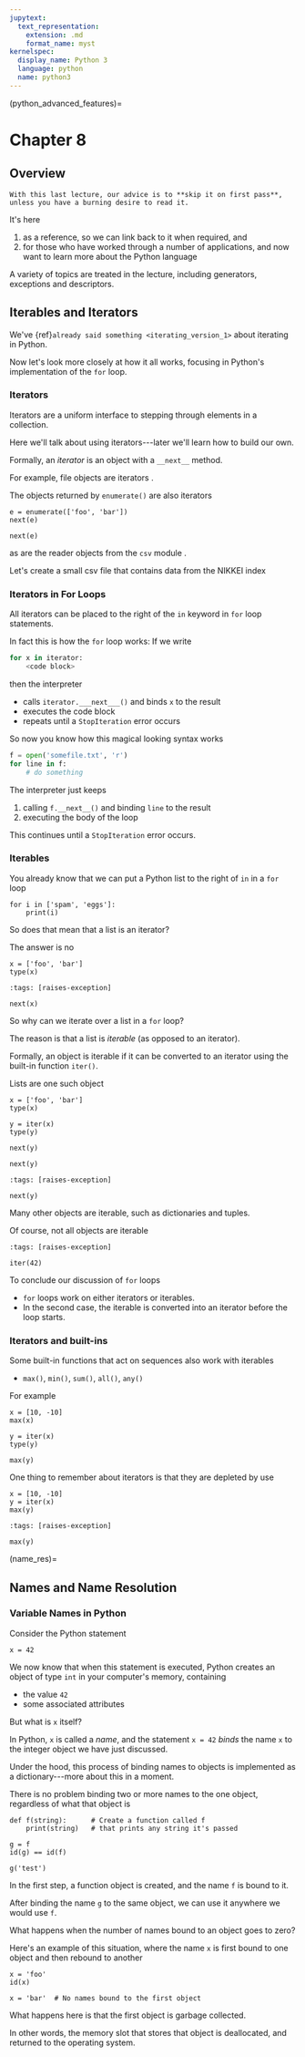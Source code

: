 ```yaml
---
jupytext:
  text_representation:
    extension: .md
    format_name: myst
kernelspec:
  display_name: Python 3
  language: python
  name: python3
---
```


(python_advanced_features)=

# Chapter 8

## Overview

```{tip}
With this last lecture, our advice is to **skip it on first pass**,
unless you have a burning desire to read it.
```

It\'s here

1.  as a reference, so we can link back to it when required, and
2.  for those who have worked through a number of applications, and now
    want to learn more about the Python language

A variety of topics are treated in the lecture, including generators,
exceptions and descriptors.

## Iterables and Iterators

We\'ve {ref}`already said something <iterating_version_1>` about iterating in Python.

Now let\'s look more closely at how it all works, focusing in Python\'s
implementation of the `for` loop.

### Iterators

Iterators are a uniform interface to stepping through elements in a
collection.

Here we\'ll talk about using iterators---later we\'ll learn how to
build our own.

Formally, an *iterator* is an object with a `__next__` method.

For example, file objects are iterators .


The objects returned by `enumerate()` are also iterators

```{code-cell} ipython3
e = enumerate(['foo', 'bar'])
next(e)
```

```{code-cell} ipython3
next(e)
```

as are the reader objects from the `csv` module .

Let\'s create a small csv file that contains data from the NIKKEI index

### Iterators in For Loops

All iterators can be placed to the right of the `in` keyword in `for`
loop statements.

In fact this is how the `for` loop works: If we write

```python
for x in iterator:
    <code block>
```

then the interpreter

-   calls `iterator.___next___()` and binds `x` to the result
-   executes the code block
-   repeats until a `StopIteration` error occurs

So now you know how this magical looking syntax works

```python
f = open('somefile.txt', 'r')
for line in f:
    # do something
```

The interpreter just keeps

1.  calling `f.__next__()` and binding `line` to the result
2.  executing the body of the loop

This continues until a `StopIteration` error occurs.

### Iterables

You already know that we can put a Python list to the right of `in` in a
`for` loop

```{code-cell} ipython3
for i in ['spam', 'eggs']:
    print(i)
```

So does that mean that a list is an iterator?

The answer is no

```{code-cell} ipython3
x = ['foo', 'bar']
type(x)
```

```{code-cell} ipython3
:tags: [raises-exception]

next(x)
```

So why can we iterate over a list in a `for` loop?

The reason is that a list is *iterable* (as opposed to an iterator).

Formally, an object is iterable if it can be converted to an iterator
using the built-in function `iter()`.

Lists are one such object

```{code-cell} ipython3
x = ['foo', 'bar']
type(x)
```

```{code-cell} ipython3
y = iter(x)
type(y)
```

```{code-cell} ipython3
next(y)  
```

```{code-cell} ipython3
next(y)
```

```{code-cell} ipython3
:tags: [raises-exception]

next(y)    
```

Many other objects are iterable, such as dictionaries and tuples.

Of course, not all objects are iterable

```{code-cell} ipython3
:tags: [raises-exception]

iter(42)
```

To conclude our discussion of `for` loops

-   `for` loops work on either iterators or iterables.
-   In the second case, the iterable is converted into an iterator
    before the loop starts.

### Iterators and built-ins

Some built-in functions that act on sequences also work with iterables

-   `max()`, `min()`, `sum()`, `all()`, `any()`

For example

```{code-cell} ipython3
x = [10, -10]
max(x)
```

```{code-cell} ipython3
y = iter(x)
type(y)    
```

```{code-cell} ipython3
max(y)
```

One thing to remember about iterators is that they are depleted by use

```{code-cell} ipython3
x = [10, -10]
y = iter(x)
max(y)
```

```{code-cell} ipython3
:tags: [raises-exception]

max(y)
```

(name_res)=

## Names and Name Resolution

### Variable Names in Python

Consider the Python statement

```{code-cell} ipython3
x = 42
```

We now know that when this statement is executed, Python creates an
object of type `int` in your computer\'s memory, containing

-   the value `42`
-   some associated attributes

But what is `x` itself?

In Python, `x` is called a *name*, and the statement `x = 42` *binds*
the name `x` to the integer object we have just discussed.

Under the hood, this process of binding names to objects is implemented
as a dictionary---more about this in a moment.

There is no problem binding two or more names to the one object,
regardless of what that object is

```{code-cell} ipython3
def f(string):      # Create a function called f
    print(string)   # that prints any string it's passed

g = f
id(g) == id(f)
```

```{code-cell} ipython3
g('test')
```

In the first step, a function object is created, and the name `f` is
bound to it.

After binding the name `g` to the same object, we can use it anywhere we
would use `f`.

What happens when the number of names bound to an object goes to zero?

Here\'s an example of this situation, where the name `x` is first bound
to one object and then rebound to another

```{code-cell} ipython3
x = 'foo'
id(x)
```

```{code-cell} ipython3
x = 'bar'  # No names bound to the first object
```

What happens here is that the first object is garbage collected.

In other words, the memory slot that stores that object is deallocated,
and returned to the operating system.